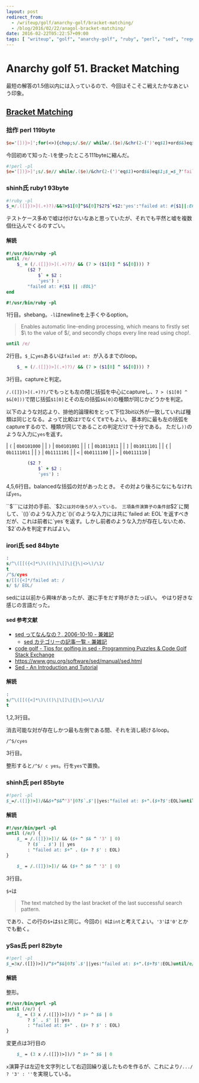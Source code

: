```yaml
---
layout: post
redirect_from:
  - /writeup/golf/anarchy-golf/bracket-matching/
  - /blog/2016/02/22/anagol-bracket-matching/
date: 2016-02-22T05:22:57+09:00
tags: [ "writeup", "golf", "anarchy-golf", "ruby", "perl", "sed", "regex", "greedy" ]
---
```


# Anarchy golf 51. Bracket Matching

最短の解答の1.5倍以内には入っているので、今回はそこそこ戦えたかなあという印象。

## [Bracket Matching](http://golf.shinh.org/p.rb?Bracket+Matching)

### 拙作 perl 119byte

``` perl
$e='[])}>]';for(<>){chop;s/.$e// while/.($e)/&chr(2-(')'eq$1)+ord$&)eq$1;print$_?'failed at: '.(/$e/?$&.$':EOL):yes,$/}
```

今回初めて知った`-l`を使ったところ111byteに縮んだ。

``` perl
#!perl -pl
$e='[])}>]';s/.$e// while/.($e)/&chr(2-(')'eq$1)+ord$&)eq$1;$_=$_?'failed at: '.(/$e/?$&.$':EOL):yes
```

### shinh氏 ruby1 93byte

``` ruby
#!ruby -pl
$_=/.([]})>](.+)?)/&&7>$1[0]^$&[0]?$2?$`+$2:'yes':"failed at: #{$1||:EOL}"until/e/
```

テストケース多めで嘘は付けないなあと思っていたが、それでも平然と嘘を複数個仕込んでくるのすごい。

#### 解読

``` ruby
#!/usr/bin/ruby -pl
until /e/
    $_ = (/.([]})>](.+)?)/ && (7 > ($1[0] ^ $&[0]))) ?
        ($2 ?
            $` + $2 :
            'yes') :
        "failed at: #{$1 || :EOL}"
end
```

``` ruby
#!/usr/bin/ruby -pl
```

1行目。shebang。`-l`はnewlineを上手くやるoption。

>   Enables automatic line-ending processing, which means to firstly set $\ to the value of $/, and secondly chops every line read using chop!.

``` ruby
until /e/
```

2行目。`$_`に`yes`あるいは`failed at: `が入るまでのloop。

``` ruby
    $_ = (/.([]})>](.+)?)/ && (7 > ($1[0] ^ $&[0]))) ?
```

3行目。captureと判定。

`/.([]})>](.+)?)/`でもっとも左の閉じ括弧を中心にcaptureし、`7 > ($1[0] ^ $&[0]))`で閉じ括弧`$1[0]`とその左の括弧`$&[0]`の種類が同じかどうかを判定。

以下のような対応より、排他的論理和をとって下位3bit以外が一致していれば種類は同じとなる。よって比較は`7`でなくて`8`でもよい。
基本的に最も左の括弧をcaptureするので、種類が同じであることの判定だけで十分である。
ただし`))`のような入力に`yes`を返す。

| `(` | `0b0101000` |
| `)` | `0b0101001` |
| `[` | `0b1011011` |
| `]` | `0b1011101` |
| `{` | `0b1111011` |
| `}` | `0b1111101` |
| `<` | `0b0111100` |
| `>` | `0b0111110` |


``` ruby
        ($2 ?
            $` + $2 :
            'yes') :
```

4,5,6行目。balancedな括弧の対があったとき。
その対より後ろになにもなければ`yes`。

``$```には対の手前、`$2`には対の後ろが入っている。
三項条件演算子の条件部`$2`に関して、`(()`のような入力と`()(`のような入力には共に`failed at: EOL`を返すべきだが、これは前者に`yes`を返す。しかし前者のような入力が存在しないため、`$2`のみを判定すればよい。

### irori氏 sed 84byte

``` sed
:
s/^\([[({<]*\)\(()\|\[]\|{}\|<>\)/\1/
t
/^$/cyes
s/[[({<]*/failed at: /
s/ $/ EOL/
```

sedには以前から興味があったが、遂に手をだす時がきたっぽい。
やはり好きな感じの言語だった。

#### sed 参考文献

-   [sed ってなんなの？, 2006-10-10 - 兼雑記](http://shinh.hatenablog.com/entries/2006/10/10)
    -   [sed カテゴリーの記事一覧 - 兼雑記](http://shinh.hatenablog.com/archive/category/sed)
-   [code golf - Tips for golfing in sed - Programming Puzzles & Code Golf Stack Exchange](http://codegolf.stackexchange.com/questions/51323/tips-for-golfing-in-sed)
-   <https://www.gnu.org/software/sed/manual/sed.html>
-   [Sed - An Introduction and Tutorial](http://www.grymoire.com/Unix/Sed.html)

#### 解読

``` sed
:
s/^\([[({<]*\)\(()\|\[]\|{}\|<>\)/\1/
t
```

1,2,3行目。

消去可能な対が存在しかつ最も左側である間、それを消し続けるloop。

`/^$/cyes`

3行目。

整形すると`/^$/ c yes`。行を`yes`で置換。

### shinh氏 perl 85byte

``` perl
#!perl -pl
$_=/.([]})>])/&&$+^$&^'3'|0?$`.$'||yes:"failed at: $+".($+?$':EOL)until/e/
```

#### 解読

``` perl
#!/usr/bin/perl -pl
until (/e/) {
    $_ = /.([]})>])/ && ($+ ^ $& ^ '3' | 0)
        ? ($` . $') || yes
        : "failed at: $+" . ($+ ? $' : EOL)
}
```

``` perl
    $_ = /.([]})>])/ && ($+ ^ $& ^ '3' | 0)
```

3行目。

`$+`は

>   The text matched by the last bracket of the last successful search pattern.

であり、この行の`$+`は`$1`と同じ。今回の`| 0`は`int`と考えてよい。`'3'`は`'0'`とかでも動く。

### ySas氏 perl 82byte

``` perl
#!perl -pl
$_=3x/.([]})>])/^$+^$&|0?$`.$'||yes:"failed at: $+".($+?$':EOL)until/e/
```

#### 解読

整形。

``` perl
#!/usr/bin/perl -pl
until (/e/) {
    $_ = (3 x /.([]})>])/) ^ $+ ^ $& | 0
        ? $` . $' || yes
        : "failed at: $+" . ($+ ? $' : EOL)
}
```

変更点は3行目の

``` perl
    $_ = (3 x /.([]})>])/) ^ $+ ^ $& | 0
```

`x`演算子は左辺を文字列として右辺回繰り返したものを作るが、これにより`/.../ ? '3' : ''`を実現している。
